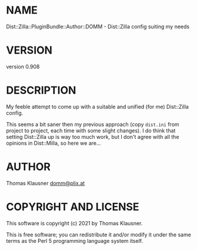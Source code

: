 # NAME

Dist::Zilla::PluginBundle::Author::DOMM - Dist::Zilla config suiting my needs

# VERSION

version 0.908

# DESCRIPTION

My feeble attempt to come up with a suitable and unified (for me) Dist::Zilla config.

This seems a bit saner then my previous approach (copy `dist.ini` from project to project, each time with some slight changes). I do think that setting Dist::Zilla up is way too much work, but I don't agree with all the opinions in Dist::Milla, so here we are...

# AUTHOR

Thomas Klausner <domm@plix.at>

# COPYRIGHT AND LICENSE

This software is copyright (c) 2021 by Thomas Klausner.

This is free software; you can redistribute it and/or modify it under
the same terms as the Perl 5 programming language system itself.
